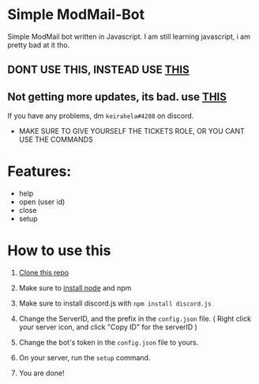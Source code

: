 # Simple ModMail-Bot

Simple ModMail bot written in Javascript.
I am still learning javascript, i am pretty bad at it tho.

## DONT USE THIS, INSTEAD USE [THIS]
## Not getting more updates, its bad. use [THIS]

If you have any problems, dm ```keirahela#4288``` on discord.

* MAKE SURE TO GIVE YOURSELF THE TICKETS ROLE, OR YOU CANT USE THE COMMANDS


# Features:



- help
- open (user id)
- close
- setup 


# How to use this



1. [Clone this repo]

2. Make sure to [install node] and npm

3. Make sure to install discord.js with ```npm install discord.js```

4. Change the ServerID, and the prefix in the ```config.json``` file. ( Right click your server icon, and click "Copy ID" for the serverID )

4. Change the bot's token in the ```config.json``` file to yours.

5. On your server, run the ```setup``` command. 

6. You are done!


[install node]: https://nodejs.org/en/
[Clone this repo]: https://github.com/keirahela/ModMail-Bot/archive/refs/heads/main.zip
[THIS]: https://github.com/keirahela/MemberCount-CM
